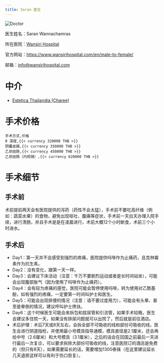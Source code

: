 ```yaml
---
title: Saran 医生
---
```


![Doctor](/images/srs/thailand/Saran/doctor.jpg)

医生姓名：Saran Wannachamras

所在医院：[Wansiri Hospital](https://maps.app.goo.gl/MeiVuPNTQvJvzon36)

官方网站：<https://www.wansirihospital.com/en/male-to-female/>

邮箱：<info@wansirihospital.com>

# 中介

- [Estetica Thailandia (Charee)](https://www.transgendersurgerythailand.com/)

# 手术价格

```csv
手术方式,价格
0 深度,{{< currency 320000 THB >}}
阴囊皮瓣,{{< currency 350000 THB >}}
乙状结肠,{{< currency 450000 THB >}}
乙状结肠（内视镜）,{{< currency 620000 THB >}}
```

# 手术细节

## 手术前

术前提前两天会有医院提供的泻药（药性不会太猛），手术前不要吃高纤维（例如：蔬菜水果）的食物，避免出现呕吐、腹痛等症状，手术前一天白天办理入院手续，进行清肠，并且手术是是在凌晨进行，术前大概12个小时断食，术前三个小时进水。

## 手术后

- Day1：第一天并不会感受到强烈的疼痛，医院提供吗啡作为止痛药，且克林霉素作为抗生素。
- Day2：没有变化，跟第一天一样。
- Day3：会建议下床活动（注意：千万不要剧烈运动或者是长时间站坐），可能会出现腹部胀气（因为使用了吗啡作为止痛药）。
- Day4：会有较为疼痛的感觉，医院可能会暂停使用吗啡，转为使用对乙酰基酚，如有强烈的疼痛，一定要第一时间叫护士和医生。
- Day5：可能会出现排便的情况（注意：请不要过度用力），可能会有头晕、甚至是晕倒的情况，建议呼叫护士搀扶。
- Day6：这个时候医生可能会来拆包和拔尿管和引流管，如果手术较晚，医生会建议多住院一天，如果没有排尿问题就可以出院了，然后就是前往酒店。
- 术后护理：术后7天或8天左右，会拆全部不可吸收的线和部份可吸收的线，医生会进行阴道指检，并使用最小号模具指导通模，模具直径是2.1厘米，还会再给中号（2.6厘米）和大号模具（3.1厘米），之后的话会在回国之前最后一天进行最后一次复诊，可以要求拆除大部份可吸收的线，注意医院订的酒店是免费的（但只有8天），如果需要延长的话，需要增加1300泰铢（在这里建议延长几天退房这样可以有利于伤口恢复）。
